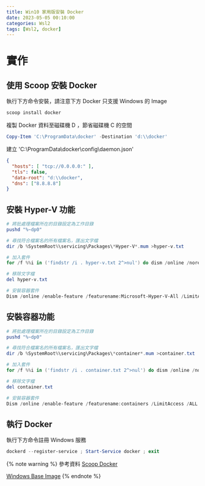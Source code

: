 ```yaml
---
title: Win10 家用版安裝 Docker
date: 2023-05-05 00:10:00
categories: Wsl2
tags: [Wsl2, docker]
---
```


# 實作

## 使用 Scoop 安裝 Docker

執行下方命令安裝，請注意下方 Docker 只支援 Ｗindows 的 Image
```powershell
scoop install docker
```

<!--more-->

複製 Docker 資料至磁碟機 D ，節省磁碟機 C 的空間
```powershell
Copy-Item 'C:\ProgramData\docker' -Destination 'd:\\docker'
```

建立 'C:\ProgramData\docker\config\daemon.json'
```json
{
  "hosts": [ "tcp://0.0.0.0:" ],
  "tls": false,
  "data-root": "d:\\docker",
  "dns": ["8.8.8.8"]
}
```

## 安裝 Hyper-V 功能
```powershell
# 將批處理檔案所在的目錄設定為工作目錄
pushd "%~dp0"

# 尋找符合檔案名的所有檔案名，匯出文字檔
dir /b %SystemRoot%\servicing\Packages\*Hyper-V*.mum >hyper-v.txt

# 加入套件
for /f %%i in ('findstr /i . hyper-v.txt 2^>nul') do dism /online /norestart /add-package:"%SystemRoot%\servicing\Packages\%%i"

# 移除文字檔
del hyper-v.txt

# 安裝容器套件
Dism /online /enable-feature /featurename:Microsoft-Hyper-V-All /LimitAccess /ALL
```

## 安裝容器功能
```powershell
# 將批處理檔案所在的目錄設定為工作目錄
pushd "%~dp0"

# 尋找符合檔案名的所有檔案名，匯出文字檔
dir /b %SystemRoot%\servicing\Packages\*container*.mum >container.txt

# 加入套件
for /f %%i in ('findstr /i . container.txt 2^>nul') do dism /online /norestart /add-package:"%SystemRoot%\servicing\Packages\%%i"

# 移除文字檔
del container.txt

# 安裝容器套件
Dism /online /enable-feature /featurename:containers /LimitAccess /ALL
```
 
## 執行 Docker
執行下方命令註冊 Ｗindows 服務
```powershell
dockerd --register-service ; Start-Service docker ; exit
```

{% note warning %}
參考資料
[Scoop Docker](https://scoop.sh/#/apps?q=docker&s=0&d=1&o=true)

[Windows Base Image](https://learn.microsoft.com/zh-tw/virtualization/windowscontainers/manage-containers/container-base-images)
{% endnote %}